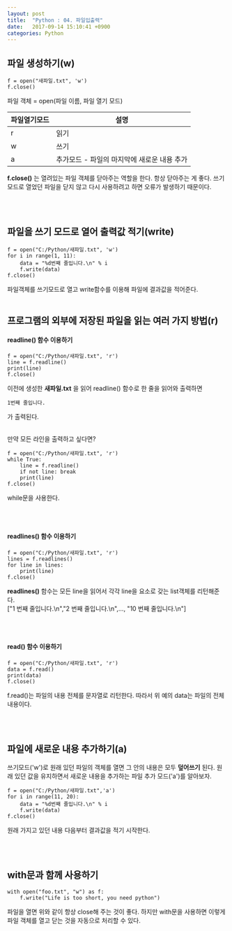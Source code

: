```yaml
---
layout: post
title:  "Python : 04. 파일입출력"
date:   2017-09-14 15:10:41 +0900
categories: Python
---
```




## 파일 생성하기(w)

```
f = open("새파일.txt", 'w')
f.close()
```

파일 객체 = open(파일 이름, 파일 열기 모드)

| 파일열기모드  | 설명  |
|---|---|
| r  | 읽기  |
|  w |  쓰기 |
|  a |  추가모드 - 파일의 마지막에 새로운 내용 추가 |

**f.close()** 는 열려있는 파일 객체를 닫아주는 역할을 한다. 항상 닫아주는 게 좋다. 쓰기모드로 열었던 파일을 닫지 않고 다시 사용하려고 하면 오류가 발생하기 때문이다.

<br><br>

## 파일을 쓰기 모드로 열어 출력값 적기(write)

```
f = open("C:/Python/새파일.txt", 'w')
for i in range(1, 11):
    data = "%d번째 줄입니다.\n" % i
    f.write(data)
f.close()
```

파일객체를 쓰기모드로 열고 write함수를 이용해 파일에 결과값을 적어준다.
<br><br>

## 프로그램의 외부에 저장된 파일을 읽는 여러 가지 방법(r)

#### readline() 함수 이용하기

```
f = open("C:/Python/새파일.txt", 'r')
line = f.readline()
print(line)
f.close()
```

이전에 생성한 **새파일.txt** 을 읽어 readline() 함수로 한 줄을 읽어와 출력하면

```
1번째 줄입니다.
```

가 출력된다.
<br><br>

만약 모든 라인을 출력하고 싶다면?

```
f = open("C:/Python/새파일.txt", 'r')
while True:
    line = f.readline()
    if not line: break
    print(line)
f.close()
```

while문을 사용한다.

<br><br>

#### readlines() 함수 이용하기

```
f = open("C:/Python/새파일.txt", 'r')
lines = f.readlines()
for line in lines:
    print(line)
f.close()
```

**readlines()** 함수는 모든 line을 읽어서 각각 line을 요소로 갖는 list객체를 리턴해준다.<br>
["1 번째 줄입니다.\n","2 번째 줄입니다.\n",..., "10 번째 줄입니다.\n"]

<br><br>

#### read() 함수 이용하기

```
f = open("C:/Python/새파일.txt", 'r')
data = f.read()
print(data)
f.close()
```

f.read()는 파일의 내용 전체를 문자열로 리턴한다. 따라서 위 예의 data는 파일의 전체 내용이다.

<br><br>

## 파일에 새로운 내용 추가하기(a)

쓰기모드('w')로 원래 있던 파일의 객체를 열면 그 안의 내용은 모두 **덮어쓰기** 된다. 원래 있던 값을 유지하면서 새로운 내용을 추가하는 파일 추가 모드('a')를 알아보자.

```
f = open("C:/Python/새파일.txt",'a')
for i in range(11, 20):
    data = "%d번째 줄입니다.\n" % i
    f.write(data)
f.close()
```

원래 가지고 있던 내용 다음부터 결과값을 적기 시작한다.

<br><br>

## with문과 함께 사용하기

```
with open("foo.txt", "w") as f:
    f.write("Life is too short, you need python")
```

파일을 열면 위와 같이 항상 close해 주는 것이 좋다. 하지만 with문을 사용하면 이렇게 파일 객체를 열고 닫는 것을 자동으로 처리할 수 있다.

